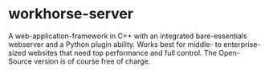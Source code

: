 workhorse-server
================

A web-application-framework in C++ with an integrated bare-essentials webserver and a Python plugin ability. Works best for middle- to enterprise-sized websites that need top performance and full control. The Open-Source version is of course free of charge.
